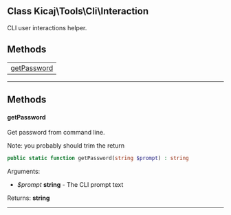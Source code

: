 ## Class Kicaj\Tools\Cli\Interaction
CLI user interactions helper.

## Methods

|                              |
| ---------------------------- |
| [getPassword](#getpassword)  |

-------
## Methods
#### getPassword
Get password from command line.

Note: you probably should trim the return
```php
public static function getPassword(string $prompt) : string
```
Arguments:
- _$prompt_ **string** - The CLI prompt text

Returns: **string**

-------
